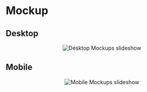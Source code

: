 # Mockup

## Desktop

<p align="center">
  <img src="../../../img/mockups.gif" alt="Desktop Mockups slideshow">
</p>

## Mobile

<p align="center">
  <img src="../../../img/mockups-mobile.gif" alt="Mobile Mockups slideshow">
</p>
